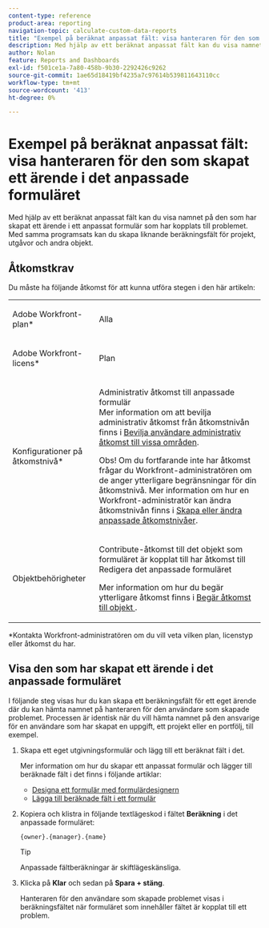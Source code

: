 ```yaml
---
content-type: reference
product-area: reporting
navigation-topic: calculate-custom-data-reports
title: "Exempel på beräknat anpassat fält: visa hanteraren för den som har skapat ett ärende i det anpassade formuläret"
description: Med hjälp av ett beräknat anpassat fält kan du visa namnet på den som har skapat ett ärende i ett anpassat formulär som har kopplats till problemet. Med samma programsats kan du skapa liknande beräkningsfält för projekt, utgåvor och andra objekt.
author: Nolan
feature: Reports and Dashboards
exl-id: f501ce1a-7a80-458b-9b30-2292426c9262
source-git-commit: 1ae65d18419bf4235a7c97614b539811643110cc
workflow-type: tm+mt
source-wordcount: '413'
ht-degree: 0%

---
```


# Exempel på beräknat anpassat fält: visa hanteraren för den som skapat ett ärende i det anpassade formuläret

Med hjälp av ett beräknat anpassat fält kan du visa namnet på den som har skapat ett ärende i ett anpassat formulär som har kopplats till problemet. Med samma programsats kan du skapa liknande beräkningsfält för projekt, utgåvor och andra objekt.

<!--outdated link: 
>[!TIP]
>
>For information about additional custom text mode examples from other customers, follow the [Text Mode Reporting](https://one.workfront.com/s/topic/0TO0z000000cdHmGAI/text-mode-reporting?tabset-21363=3) topic on our Community site.
-->

## Åtkomstkrav

Du måste ha följande åtkomst för att kunna utföra stegen i den här artikeln:

<table style="table-layout:auto"> 
 <col> 
 <col> 
 <tbody> 
  <tr> 
   <td> <p>Adobe Workfront-plan*</p> </td> 
   <td>Alla</td> 
  </tr> 
  <tr> 
   <td> <p>Adobe Workfront-licens*</p> </td> 
   <td> <p>Plan </p> </td> 
  </tr> 
  <tr data-mc-conditions=""> 
   <td>Konfigurationer på åtkomstnivå*</td> 
   <td> <p>Administrativ åtkomst till anpassade formulär<br>Mer information om att bevilja administrativ åtkomst från åtkomstnivån finns i <a href="../../../administration-and-setup/add-users/configure-and-grant-access/grant-users-admin-access-certain-areas.md" class="MCXref xref">Bevilja användare administrativ åtkomst till vissa områden</a>.</p> <p>Obs! Om du fortfarande inte har åtkomst frågar du Workfront-administratören om de anger ytterligare begränsningar för din åtkomstnivå. Mer information om hur en Workfront-administratör kan ändra åtkomstnivån finns i <a href="../../../administration-and-setup/add-users/configure-and-grant-access/create-modify-access-levels.md" class="MCXref xref">Skapa eller ändra anpassade åtkomstnivåer</a>.</p> </td> 
  </tr> 
  <tr data-mc-conditions=""> 
   <td> <p>Objektbehörigheter</p> </td> 
   <td> <p>Contribute-åtkomst till det objekt som formuläret är kopplat till har åtkomst till Redigera det anpassade formuläret</p> <p>Mer information om hur du begär ytterligare åtkomst finns i <a href="../../../workfront-basics/grant-and-request-access-to-objects/request-access.md" class="MCXref xref">Begär åtkomst till objekt </a>.</p> </td> 
  </tr> 
 </tbody> 
</table>

&#42;Kontakta Workfront-administratören om du vill veta vilken plan, licenstyp eller åtkomst du har.

## Visa den som har skapat ett ärende i det anpassade formuläret

I följande steg visas hur du kan skapa ett beräkningsfält för ett eget ärende där du kan hämta namnet på hanteraren för den användare som skapade problemet. Processen är identisk när du vill hämta namnet på den ansvarige för en användare som har skapat en uppgift, ett projekt eller en portfölj, till exempel.

1. Skapa ett eget utgivningsformulär och lägg till ett beräknat fält i det.

   Mer information om hur du skapar ett anpassat formulär och lägger till beräknade fält i det finns i följande artiklar:

   * [Designa ett formulär med formulärdesignern](/help/quicksilver/administration-and-setup/customize-workfront/create-manage-custom-forms/form-designer/design-a-form/design-a-form.md)
   * [Lägga till beräknade fält i ett formulär](/help/quicksilver/administration-and-setup/customize-workfront/create-manage-custom-forms/form-designer/design-a-form/add-a-calculated-field.md)

1. Kopiera och klistra in följande textlägeskod i fältet **Beräkning** i det anpassade formuläret:

   ```
   {owner}.{manager}.{name}
   ```

   >[!TIP]
   >
   >Anpassade fältberäkningar är skiftlägeskänsliga.

1. Klicka på **Klar** och sedan på **Spara + stäng**.

   Hanteraren för den användare som skapade problemet visas i beräkningsfältet när formuläret som innehåller fältet är kopplat till ett problem.
